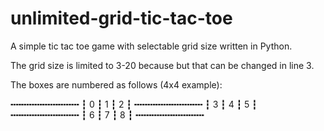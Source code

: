 # unlimited-grid-tic-tac-toe

A simple tic tac toe game with selectable grid size written in Python.

The grid size is limited to 3-20 because but that can be changed in line 3.

The boxes are numbered as follows (4x4 example):

╍╍╍╍╍╍╍╍╍╍╍╍╍
┇ 0 ┇ 1 ┇ 2 ┇
╍╍╍╍╍╍╍╍╍╍╍╍╍
┇ 3 ┇ 4 ┇ 5 ┇
╍╍╍╍╍╍╍╍╍╍╍╍╍
┇ 6 ┇ 7 ┇ 8 ┇
╍╍╍╍╍╍╍╍╍╍╍╍╍
